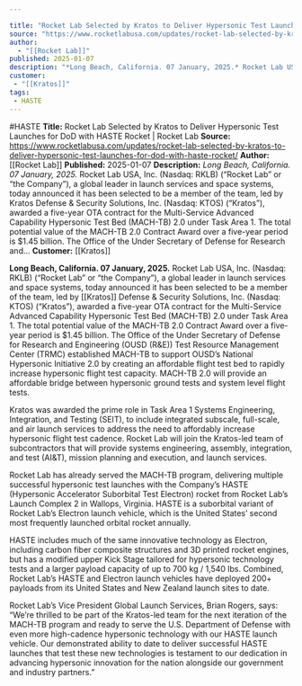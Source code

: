 ```yaml
---

title: "Rocket Lab Selected by Kratos to Deliver Hypersonic Test Launches for DoD with HASTE Rocket  | Rocket Lab"
source: "https://www.rocketlabusa.com/updates/rocket-lab-selected-by-kratos-to-deliver-hypersonic-test-launches-for-dod-with-haste-rocket/"
author:
  - "[[Rocket Lab]]"
published: 2025-01-07
description: "*Long Beach, California. 07 January, 2025.* Rocket Lab USA, Inc. (Nasdaq: RKLB) (“Rocket Lab” or “the Company”), a global leader in launch services and space systems, today announced it has been selected to be a member of the team, led by Kratos Defense &amp; Security Solutions, Inc. (Nasdaq: KTOS) (“Kratos”), awarded a five-year OTA contract for the Multi-Service Advanced Capability Hypersonic Test Bed (MACH-TB) 2.0 under Task Area 1. The total potential value of the MACH-TB 2.0 Contract Award over a five-year period is $1.45 billion. The Office of the Under Secretary of Defense for Research and..."
customer:
 - "[[Kratos]]"
tags: 
 - HASTE
---
```


#HASTE
**Title:** Rocket Lab Selected by Kratos to Deliver Hypersonic Test Launches for DoD with HASTE Rocket  | Rocket Lab
**Source:** https://www.rocketlabusa.com/updates/rocket-lab-selected-by-kratos-to-deliver-hypersonic-test-launches-for-dod-with-haste-rocket/
**Author:** [[Rocket Lab]]
**Published:** 2025-01-07
**Description:** *Long Beach, California. 07 January, 2025.* Rocket Lab USA, Inc. (Nasdaq: RKLB) (“Rocket Lab” or “the Company”), a global leader in launch services and space systems, today announced it has been selected to be a member of the team, led by Kratos Defense &amp; Security Solutions, Inc. (Nasdaq: KTOS) (“Kratos”), awarded a five-year OTA contract for the Multi-Service Advanced Capability Hypersonic Test Bed (MACH-TB) 2.0 under Task Area 1. The total potential value of the MACH-TB 2.0 Contract Award over a five-year period is $1.45 billion. The Office of the Under Secretary of Defense for Research and...
**Customer:** [[Kratos]]

**Long Beach, California. 07 January, 2025.** Rocket Lab USA, Inc. (Nasdaq: RKLB) (“Rocket Lab” or “the Company”), a global leader in launch services and space systems, today announced it has been selected to be a member of the team, led by [[Kratos]] Defense & Security Solutions, Inc. (Nasdaq: KTOS) (“Kratos”), awarded a five-year OTA contract for the Multi-Service Advanced Capability Hypersonic Test Bed (MACH-TB) 2.0 under Task Area 1. The total potential value of the MACH-TB 2.0 Contract Award over a five-year period is $1.45 billion. The Office of the Under Secretary of Defense for Research and Engineering (OUSD (R&E)) Test Resource Management Center (TRMC) established MACH-TB to support OUSD’s National Hypersonic Initiative 2.0 by creating an affordable flight test bed to rapidly increase hypersonic flight test capacity. MACH-TB 2.0 will provide an affordable bridge between hypersonic ground tests and system level flight tests.

Kratos was awarded the prime role in Task Area 1 Systems Engineering, Integration, and Testing (SEIT), to include integrated subscale, full-scale, and air launch services to address the need to affordably increase hypersonic flight test cadence. Rocket Lab will join the Kratos-led team of subcontractors that will provide systems engineering, assembly, integration, and test (AI&T), mission planning and execution, and launch services.

Rocket Lab has already served the MACH-TB program, delivering multiple successful hypersonic test launches with the Company’s HASTE (Hypersonic Accelerator Suborbital Test Electron) rocket from Rocket Lab’s Launch Complex 2 in Wallops, Virginia. HASTE is a suborbital variant of Rocket Lab’s Electron launch vehicle, which is the United States’ second most frequently launched orbital rocket annually.

HASTE includes much of the same innovative technology as Electron, including carbon fiber composite structures and 3D printed rocket engines, but has a modified upper Kick Stage tailored for hypersonic technology tests and a larger payload capacity of up to 700 kg / 1,540 lbs. Combined, Rocket Lab’s HASTE and Electron launch vehicles have deployed 200+ payloads from its United States and New Zealand launch sites to date.

Rocket Lab’s Vice President Global Launch Services, Brian Rogers, says: “We’re thrilled to be part of the Kratos-led team for the next iteration of the MACH-TB program and ready to serve the U.S. Department of Defense with even more high-cadence hypersonic technology with our HASTE launch vehicle. Our demonstrated ability to date to deliver successful HASTE launches that test these new technologies is testament to our dedication in advancing hypersonic innovation for the nation alongside our government and industry partners.”